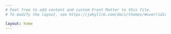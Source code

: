 ```yaml
---
# Feel free to add content and custom Front Matter to this file.
# To modify the layout, see https://jekyllrb.com/docs/themes/#overriding-theme-defaults

layout: home
---
```

<body>

<style>
    body {
        background: grey:
    }
    </style>

</body>